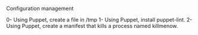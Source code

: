 Configuration management

0- Using Puppet, create a file in /tmp
1- Using Puppet, install puppet-lint.
2- Using Puppet, create a manifest that kills a process named killmenow.